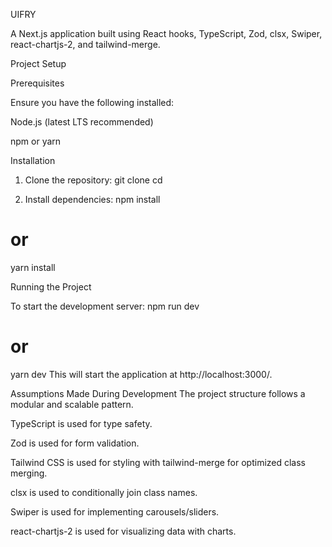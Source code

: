 UIFRY

A Next.js application built using React hooks, TypeScript, Zod, clsx, Swiper, react-chartjs-2, and tailwind-merge.

Project Setup

Prerequisites

Ensure you have the following installed:

Node.js (latest LTS recommended)

npm or yarn

Installation
1. Clone the repository:
git clone <repository-url>
cd <project-directory>

2. Install dependencies:
npm install
# or
yarn install

Running the Project

To start the development server:
npm run dev
# or
yarn dev
This will start the application at http://localhost:3000/.


Assumptions Made During Development
The project structure follows a modular and scalable pattern.

TypeScript is used for type safety.

Zod is used for form validation.

Tailwind CSS is used for styling with tailwind-merge for optimized class merging.

clsx is used to conditionally join class names.

Swiper is used for implementing carousels/sliders.

react-chartjs-2 is used for visualizing data with charts.